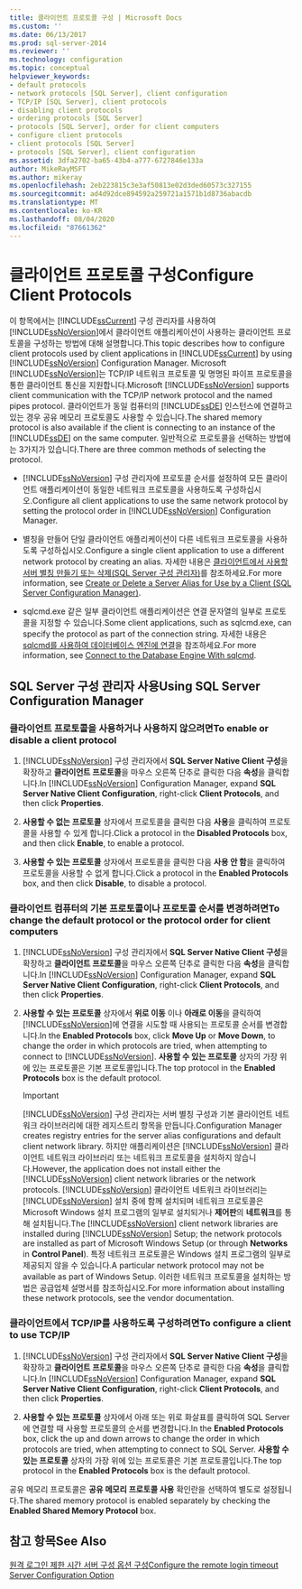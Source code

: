 ```yaml
---
title: 클라이언트 프로토콜 구성 | Microsoft Docs
ms.custom: ''
ms.date: 06/13/2017
ms.prod: sql-server-2014
ms.reviewer: ''
ms.technology: configuration
ms.topic: conceptual
helpviewer_keywords:
- default protocols
- network protocols [SQL Server], client configuration
- TCP/IP [SQL Server], client protocols
- disabling client protocols
- ordering protocols [SQL Server]
- protocols [SQL Server], order for client computers
- configure client protocols
- client protocols [SQL Server]
- protocols [SQL Server], client configuration
ms.assetid: 3dfa2702-ba65-43b4-a777-6727846e133a
author: MikeRayMSFT
ms.author: mikeray
ms.openlocfilehash: 2eb223815c3e3af50813e02d3ded60573c327155
ms.sourcegitcommit: ad4d92dce894592a259721a1571b1d8736abacdb
ms.translationtype: MT
ms.contentlocale: ko-KR
ms.lasthandoff: 08/04/2020
ms.locfileid: "87661362"
---
```

# <a name="configure-client-protocols"></a><span data-ttu-id="1702c-102">클라이언트 프로토콜 구성</span><span class="sxs-lookup"><span data-stu-id="1702c-102">Configure Client Protocols</span></span>
  <span data-ttu-id="1702c-103">이 항목에서는 [!INCLUDE[ssCurrent](../../includes/sscurrent-md.md)] 구성 관리자를 사용하여 [!INCLUDE[ssNoVersion](../../includes/ssnoversion-md.md)]에서 클라이언트 애플리케이션이 사용하는 클라이언트 프로토콜을 구성하는 방법에 대해 설명합니다.</span><span class="sxs-lookup"><span data-stu-id="1702c-103">This topic describes how to configure client protocols used by client applications in [!INCLUDE[ssCurrent](../../includes/sscurrent-md.md)] by using [!INCLUDE[ssNoVersion](../../includes/ssnoversion-md.md)] Configuration Manager.</span></span> <span data-ttu-id="1702c-104">Microsoft [!INCLUDE[ssNoVersion](../../includes/ssnoversion-md.md)]는 TCP/IP 네트워크 프로토콜 및 명명된 파이프 프로토콜을 통한 클라이언트 통신을 지원합니다.</span><span class="sxs-lookup"><span data-stu-id="1702c-104">Microsoft [!INCLUDE[ssNoVersion](../../includes/ssnoversion-md.md)] supports client communication with the TCP/IP network protocol and the named pipes protocol.</span></span> <span data-ttu-id="1702c-105">클라이언트가 동일 컴퓨터의 [!INCLUDE[ssDE](../../includes/ssde-md.md)] 인스턴스에 연결하고 있는 경우 공유 메모리 프로토콜도 사용할 수 있습니다.</span><span class="sxs-lookup"><span data-stu-id="1702c-105">The shared memory protocol is also available if the client is connecting to an instance of the [!INCLUDE[ssDE](../../includes/ssde-md.md)] on the same computer.</span></span> <span data-ttu-id="1702c-106">일반적으로 프로토콜을 선택하는 방법에는 3가지가 있습니다.</span><span class="sxs-lookup"><span data-stu-id="1702c-106">There are three common methods of selecting the protocol.</span></span>  
  
-   <span data-ttu-id="1702c-107">[!INCLUDE[ssNoVersion](../../includes/ssnoversion-md.md)] 구성 관리자에 프로토콜 순서를 설정하여 모든 클라이언트 애플리케이션이 동일한 네트워크 프로토콜을 사용하도록 구성하십시오.</span><span class="sxs-lookup"><span data-stu-id="1702c-107">Configure all client applications to use the same network protocol by setting the protocol order in [!INCLUDE[ssNoVersion](../../includes/ssnoversion-md.md)] Configuration Manager.</span></span>  
  
-   <span data-ttu-id="1702c-108">별칭을 만들어 단일 클라이언트 애플리케이션이 다른 네트워크 프로토콜을 사용하도록 구성하십시오.</span><span class="sxs-lookup"><span data-stu-id="1702c-108">Configure a single client application to use a different network protocol by creating an alias.</span></span> <span data-ttu-id="1702c-109">자세한 내용은 [클라이언트에서 사용할 서버 별칭 만들기 또는 삭제&#40;SQL Server 구성 관리자&#41;](create-or-delete-a-server-alias-for-use-by-a-client.md)를 참조하세요.</span><span class="sxs-lookup"><span data-stu-id="1702c-109">For more information, see [Create or Delete a Server Alias for Use by a Client &#40;SQL Server Configuration Manager&#41;](create-or-delete-a-server-alias-for-use-by-a-client.md).</span></span>  
  
-   <span data-ttu-id="1702c-110">sqlcmd.exe 같은 일부 클라이언트 애플리케이션은 연결 문자열의 일부로 프로토콜을 지정할 수 있습니다.</span><span class="sxs-lookup"><span data-stu-id="1702c-110">Some client applications, such as sqlcmd.exe, can specify the protocol as part of the connection string.</span></span> <span data-ttu-id="1702c-111">자세한 내용은 [sqlcmd를 사용하여 데이터베이스 엔진에 연결](../../relational-databases/scripting/sqlcmd-connect-to-the-database-engine.md)을 참조하세요.</span><span class="sxs-lookup"><span data-stu-id="1702c-111">For more information, see [Connect to the Database Engine With sqlcmd](../../relational-databases/scripting/sqlcmd-connect-to-the-database-engine.md).</span></span>  
  
##  <a name="using-sql-server-configuration-manager"></a><a name="SSMSProcedure"></a> <span data-ttu-id="1702c-112">SQL Server 구성 관리자 사용</span><span class="sxs-lookup"><span data-stu-id="1702c-112">Using SQL Server Configuration Manager</span></span>  
  
###  <a name="to-enable-or-disable-a-client-protocol"></a><a name="EnableDisable"></a> <span data-ttu-id="1702c-113">클라이언트 프로토콜을 사용하거나 사용하지 않으려면</span><span class="sxs-lookup"><span data-stu-id="1702c-113">To enable or disable a client protocol</span></span>  
  
1.  <span data-ttu-id="1702c-114">[!INCLUDE[ssNoVersion](../../includes/ssnoversion-md.md)] 구성 관리자에서 **SQL Server Native Client 구성**을 확장하고 **클라이언트 프로토콜**을 마우스 오른쪽 단추로 클릭한 다음 **속성**을 클릭합니다.</span><span class="sxs-lookup"><span data-stu-id="1702c-114">In [!INCLUDE[ssNoVersion](../../includes/ssnoversion-md.md)] Configuration Manager, expand **SQL Server Native Client Configuration**, right-click **Client Protocols**, and then click **Properties**.</span></span>  
  
2.  <span data-ttu-id="1702c-115">**사용할 수 없는 프로토콜** 상자에서 프로토콜을 클릭한 다음 **사용**을 클릭하여 프로토콜을 사용할 수 있게 합니다.</span><span class="sxs-lookup"><span data-stu-id="1702c-115">Click a protocol in the **Disabled Protocols** box, and then click **Enable**, to enable a protocol.</span></span>  
  
3.  <span data-ttu-id="1702c-116">**사용할 수 있는 프로토콜** 상자에서 프로토콜을 클릭한 다음 **사용 안 함**을 클릭하여 프로토콜을 사용할 수 없게 합니다.</span><span class="sxs-lookup"><span data-stu-id="1702c-116">Click a protocol in the **Enabled Protocols** box, and then click **Disable**, to disable a protocol.</span></span>  
  
###  <a name="to-change-the-default-protocol-or-the-protocol-order-for-client-computers"></a><a name="ChangeDefault"></a> <span data-ttu-id="1702c-117">클라이언트 컴퓨터의 기본 프로토콜이나 프로토콜 순서를 변경하려면</span><span class="sxs-lookup"><span data-stu-id="1702c-117">To change the default protocol or the protocol order for client computers</span></span>  
  
1.  <span data-ttu-id="1702c-118">[!INCLUDE[ssNoVersion](../../includes/ssnoversion-md.md)] 구성 관리자에서 **SQL Server Native Client 구성**을 확장하고 **클라이언트 프로토콜**을 마우스 오른쪽 단추로 클릭한 다음 **속성**을 클릭합니다.</span><span class="sxs-lookup"><span data-stu-id="1702c-118">In [!INCLUDE[ssNoVersion](../../includes/ssnoversion-md.md)] Configuration Manager, expand **SQL Server Native Client Configuration**, right-click **Client Protocols**, and then click **Properties**.</span></span>  
  
2.  <span data-ttu-id="1702c-119">**사용할 수 있는 프로토콜** 상자에서 **위로 이동** 이나 **아래로 이동**을 클릭하여 [!INCLUDE[ssNoVersion](../../includes/ssnoversion-md.md)]에 연결을 시도할 때 사용되는 프로토콜 순서를 변경합니다.</span><span class="sxs-lookup"><span data-stu-id="1702c-119">In the **Enabled Protocols** box, click **Move Up** or **Move Down**, to change the order in which protocols are tried, when attempting to connect to [!INCLUDE[ssNoVersion](../../includes/ssnoversion-md.md)].</span></span> <span data-ttu-id="1702c-120">**사용할 수 있는 프로토콜** 상자의 가장 위에 있는 프로토콜은 기본 프로토콜입니다.</span><span class="sxs-lookup"><span data-stu-id="1702c-120">The top protocol in the **Enabled Protocols** box is the default protocol.</span></span>  
  
    > [!IMPORTANT]  
    >  [!INCLUDE[ssNoVersion](../../includes/ssnoversion-md.md)] <span data-ttu-id="1702c-121">구성 관리자는 서버 별칭 구성과 기본 클라이언트 네트워크 라이브러리에 대한 레지스트리 항목을 만듭니다.</span><span class="sxs-lookup"><span data-stu-id="1702c-121">Configuration Manager creates registry entries for the server alias configurations and default client network library.</span></span> <span data-ttu-id="1702c-122">하지만 애플리케이션은 [!INCLUDE[ssNoVersion](../../includes/ssnoversion-md.md)] 클라이언트 네트워크 라이브러리 또는 네트워크 프로토콜을 설치하지 않습니다.</span><span class="sxs-lookup"><span data-stu-id="1702c-122">However, the application does not install either the [!INCLUDE[ssNoVersion](../../includes/ssnoversion-md.md)] client network libraries or the network protocols.</span></span> <span data-ttu-id="1702c-123">[!INCLUDE[ssNoVersion](../../includes/ssnoversion-md.md)] 클라이언트 네트워크 라이브러리는 [!INCLUDE[ssNoVersion](../../includes/ssnoversion-md.md)] 설치 중에 함께 설치되며 네트워크 프로토콜은 Microsoft Windows 설치 프로그램의 일부로 설치되거나 **제어판**의 **네트워크**를 통해 설치됩니다.</span><span class="sxs-lookup"><span data-stu-id="1702c-123">The [!INCLUDE[ssNoVersion](../../includes/ssnoversion-md.md)] client network libraries are installed during [!INCLUDE[ssNoVersion](../../includes/ssnoversion-md.md)] Setup; the network protocols are installed as part of Microsoft Windows Setup (or through **Networks** in **Control Panel**).</span></span> <span data-ttu-id="1702c-124">특정 네트워크 프로토콜은 Windows 설치 프로그램의 일부로 제공되지 않을 수 있습니다.</span><span class="sxs-lookup"><span data-stu-id="1702c-124">A particular network protocol may not be available as part of Windows Setup.</span></span> <span data-ttu-id="1702c-125">이러한 네트워크 프로토콜을 설치하는 방법은 공급업체 설명서를 참조하십시오.</span><span class="sxs-lookup"><span data-stu-id="1702c-125">For more information about installing these network protocols, see the vendor documentation.</span></span>  
  
###  <a name="to-configure-a-client-to-use-tcpip"></a><a name="Configure"></a> <span data-ttu-id="1702c-126">클라이언트에서 TCP/IP를 사용하도록 구성하려면</span><span class="sxs-lookup"><span data-stu-id="1702c-126">To configure a client to use TCP/IP</span></span>  
  
1.  <span data-ttu-id="1702c-127">[!INCLUDE[ssNoVersion](../../includes/ssnoversion-md.md)] 구성 관리자에서 **SQL Server Native Client 구성**을 확장하고 **클라이언트 프로토콜**을 마우스 오른쪽 단추로 클릭한 다음 **속성**을 클릭합니다.</span><span class="sxs-lookup"><span data-stu-id="1702c-127">In [!INCLUDE[ssNoVersion](../../includes/ssnoversion-md.md)] Configuration Manager, expand **SQL Server Native Client Configuration**, right-click **Client Protocols**, and then click **Properties**.</span></span>  
  
2.  <span data-ttu-id="1702c-128">**사용할 수 있는 프로토콜** 상자에서 아래 또는 위로 화살표를 클릭하여 SQL Server에 연결할 때 사용할 프로토콜의 순서를 변경합니다.</span><span class="sxs-lookup"><span data-stu-id="1702c-128">In the **Enabled Protocols** box, click the up and down arrows to change the order in which protocols are tried, when attempting to connect to SQL Server.</span></span> <span data-ttu-id="1702c-129">**사용할 수 있는 프로토콜** 상자의 가장 위에 있는 프로토콜은 기본 프로토콜입니다.</span><span class="sxs-lookup"><span data-stu-id="1702c-129">The top protocol in the **Enabled Protocols** box is the default protocol.</span></span>  
  
 <span data-ttu-id="1702c-130">공유 메모리 프로토콜은 **공유 메모리 프로토콜 사용** 확인란을 선택하여 별도로 설정됩니다.</span><span class="sxs-lookup"><span data-stu-id="1702c-130">The shared memory protocol is enabled separately by checking the **Enabled Shared Memory Protocol** box.</span></span>  
  
## <a name="see-also"></a><span data-ttu-id="1702c-131">참고 항목</span><span class="sxs-lookup"><span data-stu-id="1702c-131">See Also</span></span>  
 [<span data-ttu-id="1702c-132">원격 로그인 제한 시간 서버 구성 옵션 구성</span><span class="sxs-lookup"><span data-stu-id="1702c-132">Configure the remote login timeout Server Configuration Option</span></span>](configure-the-remote-login-timeout-server-configuration-option.md)  
  
  
